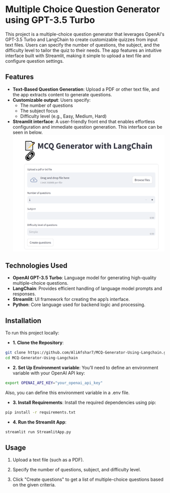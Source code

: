 # Multiple Choice Question Generator using GPT-3.5 Turbo
This project is a multiple-choice question generator that leverages OpenAI's GPT-3.5 Turbo and LangChain to create customizable quizzes from input text files. Users can specify the number of questions, the subject, and the difficulty level to tailor the quiz to their needs. The app features an intuitive interface built with Streamlit, making it simple to upload a text file and configure question settings.
## Features
* __Text-Based Question Generation__: Upload a PDF or other text file, and the app extracts content to generate questions.
* __Customizable output__: Users specify:
    * The number of questions
    * The subject focus
    * Difficulty level (e.g., Easy, Medium, Hard)
* __Streamlit interface__:  A user-friendly front end that enables effortless configuration and immediate question generation. This interface can be seen in below.
![App Screenshot](/images/2024-10-26%2006_19_36-StreamlitApp.png)
## Technologies Used
* __OpenAI GPT-3.5 Turbo__: Language model for generating high-quality multiple-choice questions.
* __LangChain__: Provides efficient handling of language model prompts and responses.
* __Streamlit__: UI framework for creating the app’s interface.
* __Python__: Core language used for backend logic and processing.
## Installation
To run this project locally:
* __1. Clone the Repository__: 
```bash 
git clone https://github.com/AliAfshar7/MCQ-Generator-Using-Langchain.git
cd MCQ-Generator-Using-Langchain
```
* __2. Set Up Environment variable__: You’ll need to define an environment variable with your OpenAI API key:
``` bash
export OPENAI_API_KEY="your_openai_api_key"
```
Also, you can define this environment variable in a .env file.
* __3. Install Requirements__: Install the required dependencies using pip:
``` bash
pip install -r requirements.txt
```
* __4. Run the Streamlit App__: 
``` bash
streamlit run StreamlitApp.py
```
## Usage
1. Upload a text file (such as a PDF).

2. Specify the number of questions, subject, and difficulty level.

3. Click "Create questions" to get a list of multiple-choice questions based on the given criteria.

